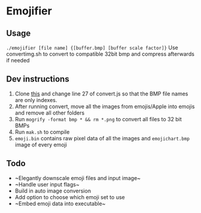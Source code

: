 # Emojifier
## Usage
`./emojifier [file name] {[buffer.bmp] [buffer scale factor]}`
Use convertimg.sh to convert to compatible 32bit bmp and compress afterwards if needed

## Dev instructions
1. Clone [this](https://github.com/SmartBoy84/EmojiScraper) and change line 27 of convert.js so that the BMP file names are only indexes.
2. After running convert, move all the images from emojis/Apple into emojis and remove all other folders
3. Run `mogrify -format bmp * && rm *.png` to convert all files to 32 bit BMPs
4. Run `mak.sh` to compile
5. `emoji.bin` contains raw pixel data of all the images and `emojichart.bmp` image of every emoji

## Todo
- ~Elegantly downscale emoji files and input image~
- ~Handle user input flags~
- Build in auto image conversion
- Add option to choose which emoji set to use
- ~Embed emoji data into executable~
